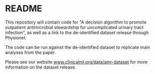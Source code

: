# README

This repository will contain code for "A decision algorithm to promote outpatient antimicrobial stewardship for uncomplicated urinary tract infection", as well as a link to the de-identified dataset release through Physionet.

The code can be run against the de-identified dataset to replicate main analyses from the paper.

Please see our website www.clinicalml.org/data/amr-dataset for more information on the dataset release.
